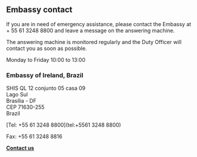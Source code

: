 ## Embassy contact

If you are in need of emergency assistance, please contact the Embassy at + 55 61 3248 8800 and leave a message on the answering machine.

The answering machine is monitored regularly and the Duty Officer will contact you as soon as possible.

Monday to Friday 10:00 to 13:00

### Embassy of Ireland, Brazil

SHIS QL 12 conjunto 05 casa 09   
Lago Sul   
Brasília - DF   
CEP 71630-255   
Brazil

[Tel: +55 61 3248 8800](tel:+5561 3248 8800)

Fax: +55 61 3248 8816

[**Contact us**](/en/brazil/brasilia/contact/)